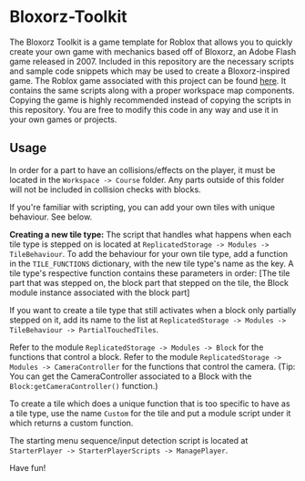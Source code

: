 # Bloxorz-Toolkit
The Bloxorz Toolkit is a game template for Roblox that allows you to quickly create your own game with mechanics based off of Bloxorz, an Adobe Flash game released in 2007.
Included in this repository are the necessary scripts and sample code snippets which may be used to create a Bloxorz-inspired game.
The Roblox game associated with this project can be found [here](https://www.roblox.com/games/14268535014/Bloxorz-Toolkit-Uncopylocked). It contains the same scripts along with a proper workspace map components. Copying the game is highly recommended instead of copying the scripts in this repository.
You are free to modify this code in any way and use it in your own games or projects.
## Usage
In order for a part to have an collisions/effects on the player, it must be located in the `Workspace -> Course` folder.
Any parts outside of this folder will not be included in collision checks with blocks.

If you're familiar with scripting, you can add your own tiles with unique behaviour. See below.

**Creating a new tile type:**
The script that handles what happens when each tile type is stepped on is located at `ReplicatedStorage -> Modules -> TileBehaviour`.
To add the behaviour for your own tile type, add a function in the `TILE_FUNCTIONS` dictionary, with the new tile type's name as the key.
A tile type's respective function contains these parameters in order:
\[The tile part that was stepped on, the block part that stepped on the tile, the Block module instance associated with the block part]

If you want to create a tile type that still activates when a block only partially stepped on it, add its name to the list at `ReplicatedStorage -> Modules -> TileBehaviour -> PartialTouchedTiles`.

Refer to the module `ReplicatedStorage -> Modules -> Block` for the functions that control a block.
Refer to the module `ReplicatedStorage -> Modules -> CameraController` for the functions that control the camera.
(Tip: You can get the CameraController associated to a Block with the `Block:getCameraController()` function.)

To create a tile which does a unique function that is too specific to have as a tile type, use the name `Custom` for the tile and put a module script under it which returns a custom function.

The starting menu sequence/input detection script is located at `StarterPlayer -> StarterPlayerScripts -> ManagePlayer`.

Have fun!

